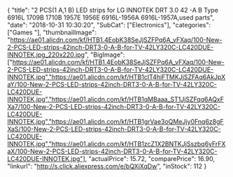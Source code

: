{
	"title": "2 PCS(1 A,1 B) LED strips for LG INNOTEK DRT 3.0 42 -A B Type 6916L 1709B 1710B 1957E 1956E 6916L-1956A 6916L-1957A,used parts",
	"date": "2018-10-31 10:30:20",
	"SubCat": ["Electronics"],
	"categories": ["Games "],
	"thumbnailImage": "https://ae01.alicdn.com/kf/HTB1.4EobK38SeJjSZFPq6A_vFXaq/100-New-2-PCS-LED-strips-42inch-DRT3-0-A-B-for-TV-42LY320C-LC420DUE-INNOTEK.jpg_220x220.jpg",
	"BigImage": ["https://ae01.alicdn.com/kf/HTB1.4EobK38SeJjSZFPq6A_vFXaq/100-New-2-PCS-LED-strips-42inch-DRT3-0-A-B-for-TV-42LY320C-LC420DUE-INNOTEK.jpg","https://ae01.alicdn.com/kf/HTB1cIT4hiFTMKJjSZFAq6AkJpXaY/100-New-2-PCS-LED-strips-42inch-DRT3-0-A-B-for-TV-42LY320C-LC420DUE-INNOTEK.jpg","https://ae01.alicdn.com/kf/HTB1qMBaaa_ST1JjSZFqq6AQxFXa7/100-New-2-PCS-LED-strips-42inch-DRT3-0-A-B-for-TV-42LY320C-LC420DUE-INNOTEK.jpg","https://ae01.alicdn.com/kf/HTB1grVae3oQMeJjy0Fnq6z8gFXaS/100-New-2-PCS-LED-strips-42inch-DRT3-0-A-B-for-TV-42LY320C-LC420DUE-INNOTEK.jpg","https://ae01.alicdn.com/kf/HTB1zcZ1X2BNTKJjSszbq6yFrFXaX/100-New-2-PCS-LED-strips-42inch-DRT3-0-A-B-for-TV-42LY320C-LC420DUE-INNOTEK.jpg"],
	"actualPrice": 15.72,
	"comparePrice": 16.90,
	"linkurl": "http://s.click.aliexpress.com/e/bQXjXqDw",
	"inStock": 112
}
